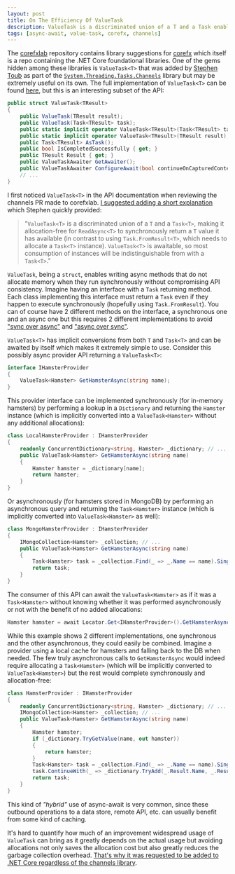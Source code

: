 ```yaml
---
layout: post
title: On The Efficiency Of ValueTask
description: ValueTask is a discriminated union of a T and a Task enabling allocation-free synchronous implementations of asynchronous operations.
tags: [async-await, value-task, corefx, channels]
---
```


The [corefxlab](https://github.com/dotnet/corefxlab ".NET Core Lab") repository contains library suggestions for [corefx](https://github.com/dotnet/corefx ".NET Core Libraries") which itself is a repo containing the .NET Core foundational libraries.  One of the gems hidden among these libraries is `ValueTask<T>` that was added by [Stephen Toub](https://github.com/stephentoub "stephentoub") as part of the [`System.Threading.Tasks.Channels`](https://github.com/dotnet/corefxlab/blob/master/src/System.Threading.Tasks.Channels/README.md) library but may be extremely useful on its own. The full implementation of `ValueTask<T>` can be found [here](//github.com/dotnet/corefx/blob/master/src/System.Threading.Tasks.Extensions/src/System/Threading/Tasks/ValueTask.cs), but this is an interesting subset of the API:
<!--more-->
```csharp
public struct ValueTask<TResult>
{
    public ValueTask(TResult result);
    public ValueTask(Task<TResult> task);
    public static implicit operator ValueTask<TResult>(Task<TResult> task);
    public static implicit operator ValueTask<TResult>(TResult result);
    public Task<TResult> AsTask();
    public bool IsCompletedSuccessfully { get; }
    public TResult Result { get; }
    public ValueTaskAwaiter GetAwaiter();
    public ValueTaskAwaiter ConfigureAwait(bool continueOnCapturedContext);
    // ...
}
```
I first noticed `ValueTask<T>` in the API documentation when reviewing the channels PR made to corefxlab. [I suggested adding a short explanation](https://github.com/dotnet/corefxlab/pull/335#issuecomment-149829696) which Stephen quickly provided:

> "`ValueTask<T>` is a discriminated union of a `T` and a `Task<T>`, making it allocation-free for `ReadAsync<T>` to synchronously return a `T` value it has available (in contrast to using `Task.FromResult<T>`, which needs to allocate a `Task<T>` instance). `ValueTask<T>` is awaitable, so most consumption of instances will be indistinguishable from with a `Task<T>`."

`ValueTask`, being a `struct`, enables writing async methods that do not allocate memory when they run synchronously without compromising API consistency. Imagine having an interface with a `Task` returning method. Each class implementing this interface must return a `Task` even if they happen to execute synchronously (hopefully using `Task.FromResult`). You can of course have 2 different methods on the interface, a synchronous one and an async one but this requires 2 different implementations to avoid ["sync over async"](http://blogs.msdn.com/b/pfxteam/archive/2012/04/13/10293638.aspx) and ["async over sync"](http://blogs.msdn.com/b/pfxteam/archive/2012/03/24/10287244.aspx).

`ValueTask<T>` has implicit conversions from both `T` and `Task<T>` and can be awaited by itself which makes it extremely simple to use. Consider this possibly async provider API returning a `ValueTask<T>`:

```csharp
interface IHamsterProvider
{
    ValueTask<Hamster> GetHamsterAsync(string name);
}
```

This provider interface can be implemented synchronously (for in-memory hamsters) by performing a lookup in a `Dictionary` and returning the `Hamster` instance (which is implicitly converted into a `ValueTask<Hamster>` without any additional allocations):

```csharp
class LocalHamsterProvider : IHamsterProvider
{
    readonly ConcurrentDictionary<string, Hamster> _dictionary; // ...
    public ValueTask<Hamster> GetHamsterAsync(string name)
    {
        Hamster hamster = _dictionary[name];
        return hamster;
    }
}
```

Or asynchronously (for hamsters stored in MongoDB) by performing an asynchronous query and returning the `Task<Hamster>` instance (which is implicitly converted into `ValueTask<Hamster>` as well):

```csharp
class MongoHamsterProvider : IHamsterProvider
{
    IMongoCollection<Hamster> _collection; // ...
    public ValueTask<Hamster> GetHamsterAsync(string name)
    {
        Task<Hamster> task = _collection.Find(_ => _.Name == name).SingleAsync();
        return task;
    }
}
```

The consumer of this API can await the `ValueTask<Hamster>` as if it was a `Task<Hamster>` without knowing whether it was performed asynchronously or not with the benefit of no added allocations: 

```csharp
Hamster hamster = await Locator.Get<IHamsterProvider>().GetHamsterAsync("bar");
```

While this example shows 2 different implementations, one synchronous and the other asynchronous, they could easily be combined. Imagine a provider using a local cache for hamsters and falling back to the DB when needed. 
The few truly asynchronous calls to `GetHamsterAsync` would indeed require allocating a `Task<Hamster>` (which will be implicitly converted to `ValueTask<Hamster>`) but the rest would complete synchronously and allocation-free:

```csharp
class HamsterProvider : IHamsterProvider
{
    readonly ConcurrentDictionary<string, Hamster> _dictionary; // ...
    IMongoCollection<Hamster> _collection; // ...
    public ValueTask<Hamster> GetHamsterAsync(string name)
    {
        Hamster hamster;
        if (_dictionary.TryGetValue(name, out hamster))
        {
            return hamster;
        }
        Task<Hamster> task = _collection.Find(_ => _.Name == name).SingleAsync();
        task.ContinueWith(_ => _dictionary.TryAdd(_.Result.Name, _.Result));
        return task;
    }
}
```

This kind of *"hybrid"* use of async-await is very common, since these outbound operations to a data store, remote API, etc. can usually benefit from some kind of caching. 

It's hard to quantify how much of an improvement widespread usage of `ValueTask` can bring as it greatly depends on the actual usage but avoiding allocations not only saves the allocation cost but also greatly reduces the garbage collection overhead. [That's why it was requested to be added to .NET Core regardless of the channels library](https://github.com/dotnet/corefx/issues/4708 "Add ValueTask to BCL").